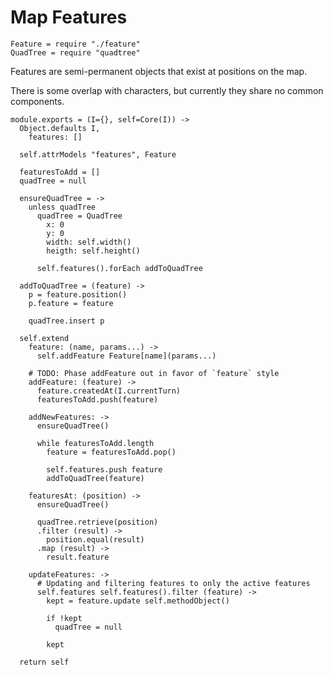 Map Features
============

    Feature = require "./feature"
    QuadTree = require "quadtree"

Features are semi-permanent objects that exist at positions on the map.

There is some overlap with characters, but currently they share no common
components.

    module.exports = (I={}, self=Core(I)) ->
      Object.defaults I,
        features: []

      self.attrModels "features", Feature

      featuresToAdd = []
      quadTree = null

      ensureQuadTree = ->
        unless quadTree
          quadTree = QuadTree
            x: 0
            y: 0
            width: self.width()
            heigth: self.height()

          self.features().forEach addToQuadTree

      addToQuadTree = (feature) ->
        p = feature.position()
        p.feature = feature

        quadTree.insert p

      self.extend
        feature: (name, params...) ->
          self.addFeature Feature[name](params...)

        # TODO: Phase addFeature out in favor of `feature` style
        addFeature: (feature) ->
          feature.createdAt(I.currentTurn)
          featuresToAdd.push(feature)

        addNewFeatures: ->
          ensureQuadTree()

          while featuresToAdd.length
            feature = featuresToAdd.pop()

            self.features.push feature
            addToQuadTree(feature)

        featuresAt: (position) ->
          ensureQuadTree()

          quadTree.retrieve(position)
          .filter (result) ->
            position.equal(result)
          .map (result) ->
            result.feature

        updateFeatures: ->
          # Updating and filtering features to only the active features
          self.features self.features().filter (feature) ->
            kept = feature.update self.methodObject()

            if !kept
              quadTree = null

            kept

      return self
